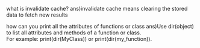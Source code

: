 
what is invalidate cache?
ans)invalidate cache means clearing the stored data to fetch new results

how can you print all the attributes of functions or class
ans)Use dir(object) to list all attributes and methods of a function or class.  
For example: print(dir(MyClass)) or print(dir(my_function)).


   

